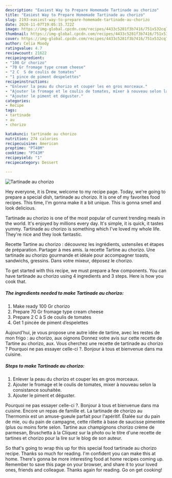 ```yaml
---
description: "Easiest Way to Prepare Homemade Tartinade au chorizo"
title: "Easiest Way to Prepare Homemade Tartinade au chorizo"
slug: 2193-easiest-way-to-prepare-homemade-tartinade-au-chorizo
date: 2020-11-07T19:05:15.722Z
image: https://img-global.cpcdn.com/recipes/4433c5281f3b7416/751x532cq70/tartinade-au-chorizo-photo-principale-de-la-recette.jpg
thumbnail: https://img-global.cpcdn.com/recipes/4433c5281f3b7416/751x532cq70/tartinade-au-chorizo-photo-principale-de-la-recette.jpg
cover: https://img-global.cpcdn.com/recipes/4433c5281f3b7416/751x532cq70/tartinade-au-chorizo-photo-principale-de-la-recette.jpg
author: Celia Moody
ratingvalue: 4.7
reviewcount: 21622
recipeingredient:
- "100 Gr chorizo"
- "70 Gr fromage type cream cheese"
- "2 C  S de coulis de tomates"
- "1 pince de piment despelettes"
recipeinstructions:
- "Enlever la peau du chorizo et couper les en gros morceaux."
- "Ajouter le fromage et le coulis de tomates, mixer à nouveau selon la consistance souhaitée."
- "Ajouter le piment et déguster."
categories:
- Recipe
tags:
- tartinade
- au
- chorizo

katakunci: tartinade au chorizo 
nutrition: 274 calories
recipecuisine: American
preptime: "PT40M"
cooktime: "PT43M"
recipeyield: "1"
recipecategory: Dessert

---
```



![Tartinade au chorizo](https://img-global.cpcdn.com/recipes/4433c5281f3b7416/751x532cq70/tartinade-au-chorizo-photo-principale-de-la-recette.jpg)

Hey everyone, it is Drew, welcome to my recipe page. Today, we're going to prepare a special dish, tartinade au chorizo. It is one of my favorites food recipes. This time, I'm gonna make it a bit unique. This is gonna smell and look delicious.

Tartinade au chorizo is one of the most popular of current trending meals in the world. It's enjoyed by millions every day. It's simple, it is quick, it tastes yummy. Tartinade au chorizo is something which I've loved my whole life. They're nice and they look fantastic.

Recette Tartine au chorizo : découvrez les ingrédients, ustensiles et étapes de préparation. Partager à mes amis. la recette Tartine au chorizo. Une tartinade au chorizo gourmande et idéale pour accompagner toasts, sandwichs, gressins. Dans votre mixeur, déposez le chorizo.


To get started with this recipe, we must prepare a few components. You can have tartinade au chorizo using 4 ingredients and 3 steps. Here is how you cook that.

<!--inarticleads1-->

##### The ingredients needed to make Tartinade au chorizo:

1. Make ready 100 Gr chorizo
1. Prepare 70 Gr fromage type cream cheese
1. Prepare 2 C à S de coulis de tomates
1. Get 1 pincée de piment d’espelettes


Aujourd&#39;hui, je vous propose une autre idée de tartine, avec les restes de mon frigo : au chorizo, aux oignons Donnez votre avis sur cette recette de Tartine au chorizo, aux. Vous cherchez une recette de tartinade au chorizo ? Pourquoi ne pas essayer celle-ci ?. Bonjour à tous et bienvenue dans ma cuisine. 

<!--inarticleads2-->

##### Steps to make Tartinade au chorizo:

1. Enlever la peau du chorizo et couper les en gros morceaux.
1. Ajouter le fromage et le coulis de tomates, mixer à nouveau selon la consistance souhaitée.
1. Ajouter le piment et déguster.


Pourquoi ne pas essayer celle-ci ?. Bonjour à tous et bienvenue dans ma cuisine. Encore un repas de famille et. La tartinade de chorizo au Thermomix est un amuse-gueule parfait pour l&#39;apéritif. Étalée sur du pain de mie, ou du pain de campagne, cette rillette à base de saucisse pimentée (plus ou moins forte selon. Tartine aux champignons chorizo crème de parmesan, Bruschetta à la Cliquez sur la photo ou le titre d&#39;une recette de tartines et chorizo pour la lire sur le blog de son auteur. 

So that's going to wrap this up for this special food tartinade au chorizo recipe. Thanks so much for reading. I'm confident you can make this at home. There's gonna be more interesting food at home recipes coming up. Remember to save this page on your browser, and share it to your loved ones, friends and colleague. Thanks again for reading. Go on get cooking!
